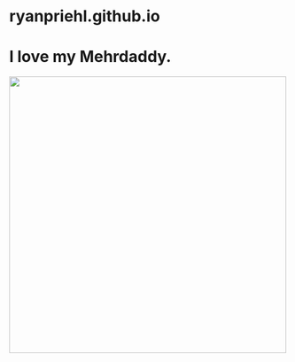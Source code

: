 # ryanpriehl.github.io


<html>
<head>
<title>Page Title</title>
</head>
<body>

<h1>I love my Mehrdaddy.</h1>
<img src="C:\Users\013507765\Desktop\DAD.jpg" width="500" height="500">

</body>
</html>
